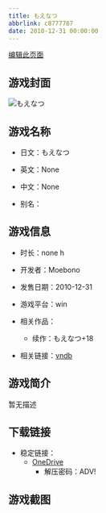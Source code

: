```yaml
---
title: もえなつ
abbrlink: c8777787
date: 2010-12-31 00:00:00
---
```

[编辑此页面](https://github.com/ACG-3/ADV3-source/blob/main/source/_posts/games/%E3%82%82%E3%81%88%E3%81%AA%E3%81%A4.md)

## 游戏封面

![もえなつ](https://pan.timero.xyz/d/onedrive/img_lib_001/%E3%82%82%E3%81%88%E3%81%AA%E3%81%A4_cover.avif)


## 游戏名称

- 日文：もえなつ
- 英文：None
- 中文：None

- 别名：


## 游戏信息

- 时长：none h
- 开发者：Moebono
- 发售日期：2010-12-31
- 游戏平台：win
- 相关作品：
   - 续作：もえなつ+18

- 相关链接：[vndb](https://vndb.org/v48753)


## 游戏简介

暂无描述


## 下载链接

- 稳定链接：
    - [OneDrive](https://pan.timero.xyz/onedrive/adv_lib_001/%E3%82%82%E3%81%88%E3%81%AA%E3%81%A4)
        - 解压密码：ADV!



## 游戏截图



